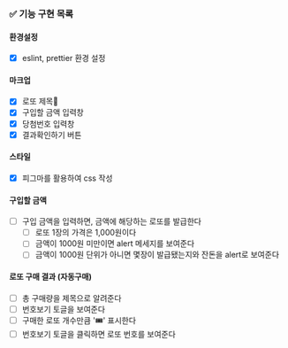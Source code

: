 ### ✅ 기능 구현 목록

#### 환경설정

- [x] eslint, prettier 환경 설정

#### 마크업

- [x] 로또 제목
- [x] 구입할 금액 입력창
- [x] 당첨번호 입력창
- [x] 결과확인하기 버튼

#### 스타일

- [x] 피그마를 활용하여 css 작성

#### 구입할 금액

- [ ] 구입 금액을 입력하면, 금액에 해당하는 로또를 발급한다
  - [ ] 로또 1장의 가격은 1,000원이다
  - [ ] 금액이 1000원 미만이면 alert 메세지를 보여준다
  - [ ] 금액이 1000원 단위가 아니면 몇장이 발급됐는지와 잔돈을 alert로 보여준다

#### 로또 구매 결과 (자동구매)

- [ ] 총 구매량을 제목으로 알려준다
- [ ] 번호보기 토글을 보여준다
- [ ] 구매한 로또 개수만큼 '🎟️' 표시한다
- [ ] 번호보기 토글을 클릭하면 로또 번호를 보여준다
